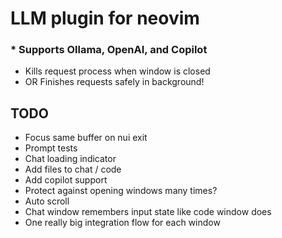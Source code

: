 # LLM plugin for neovim

### * Supports Ollama, OpenAI, and Copilot

* Kills request process when window is closed
* OR Finishes requests safely in background!

## TODO

* Focus same buffer on nui exit
* Prompt tests
* Chat loading indicator
* Add files to chat / code
* Add copilot support
* Protect against opening windows many times?
* Auto scroll
* Chat window remembers input state like code window does
* One really big integration flow for each window
